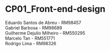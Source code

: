 # CP01_Front-end-design

Eduardo Santos de Abreu - RM98457  <br>
Gabriel Barbosa - RM98689 <br>
Guilherme Dejulio Milheiro - RM550295 <br>
Marcelo Tan - RM551771 <br>
Rodrigo Lima - RM98326 <br>
